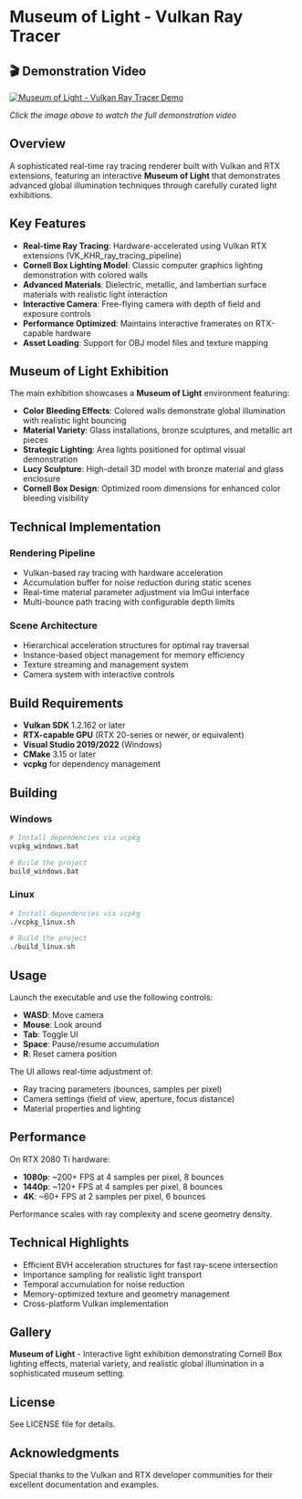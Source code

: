 # Museum of Light - Vulkan Ray Tracer

## 🎬 Demonstration Video

[![Museum of Light - Vulkan Ray Tracer Demo](https://img.youtube.com/vi/nyh_aNJuOWw/maxresdefault.jpg)](https://youtu.be/nyh_aNJuOWw)

*Click the image above to watch the full demonstration video*

## Overview

A sophisticated real-time ray tracing renderer built with Vulkan and RTX extensions, featuring an interactive **Museum of Light** that demonstrates advanced global illumination techniques through carefully curated light exhibitions.

## Key Features

- **Real-time Ray Tracing**: Hardware-accelerated using Vulkan RTX extensions (VK_KHR_ray_tracing_pipeline)
- **Cornell Box Lighting Model**: Classic computer graphics lighting demonstration with colored walls
- **Advanced Materials**: Dielectric, metallic, and lambertian surface materials with realistic light interaction
- **Interactive Camera**: Free-flying camera with depth of field and exposure controls
- **Performance Optimized**: Maintains interactive framerates on RTX-capable hardware
- **Asset Loading**: Support for OBJ model files and texture mapping

## Museum of Light Exhibition

The main exhibition showcases a **Museum of Light** environment featuring:

- **Color Bleeding Effects**: Colored walls demonstrate global illumination with realistic light bouncing
- **Material Variety**: Glass installations, bronze sculptures, and metallic art pieces
- **Strategic Lighting**: Area lights positioned for optimal visual demonstration
- **Lucy Sculpture**: High-detail 3D model with bronze material and glass enclosure
- **Cornell Box Design**: Optimized room dimensions for enhanced color bleeding visibility

## Technical Implementation

### Rendering Pipeline
- Vulkan-based ray tracing with hardware acceleration
- Accumulation buffer for noise reduction during static scenes
- Real-time material parameter adjustment via ImGui interface
- Multi-bounce path tracing with configurable depth limits

### Scene Architecture
- Hierarchical acceleration structures for optimal ray traversal
- Instance-based object management for memory efficiency
- Texture streaming and management system
- Camera system with interactive controls

## Build Requirements

- **Vulkan SDK** 1.2.162 or later
- **RTX-capable GPU** (RTX 20-series or newer, or equivalent)
- **Visual Studio 2019/2022** (Windows)
- **CMake** 3.15 or later
- **vcpkg** for dependency management

## Building

### Windows
```bash
# Install dependencies via vcpkg
vcpkg_windows.bat

# Build the project
build_windows.bat
```

### Linux
```bash
# Install dependencies via vcpkg
./vcpkg_linux.sh

# Build the project
./build_linux.sh
```

## Usage

Launch the executable and use the following controls:

- **WASD**: Move camera
- **Mouse**: Look around
- **Tab**: Toggle UI
- **Space**: Pause/resume accumulation
- **R**: Reset camera position

The UI allows real-time adjustment of:
- Ray tracing parameters (bounces, samples per pixel)
- Camera settings (field of view, aperture, focus distance)
- Material properties and lighting

## Performance

On RTX 2080 Ti hardware:
- **1080p**: ~200+ FPS at 4 samples per pixel, 8 bounces
- **1440p**: ~120+ FPS at 4 samples per pixel, 8 bounces
- **4K**: ~60+ FPS at 2 samples per pixel, 6 bounces

Performance scales with ray complexity and scene geometry density.

## Technical Highlights

- Efficient BVH acceleration structures for fast ray-scene intersection
- Importance sampling for realistic light transport
- Temporal accumulation for noise reduction
- Memory-optimized texture and geometry management
- Cross-platform Vulkan implementation

## Gallery

**Museum of Light** - Interactive light exhibition demonstrating Cornell Box lighting effects, material variety, and realistic global illumination in a sophisticated museum setting.

## License

See LICENSE file for details.

## Acknowledgments

Special thanks to the Vulkan and RTX developer communities for their excellent documentation and examples.
